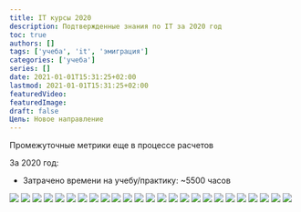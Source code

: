 ```yaml
---
title: IT курсы 2020
description: Подтвержденные знания по IT за 2020 год
toc: true
authors: []
tags: ['учеба', 'it', 'эмиграция']
categories: ['учеба']
series: []
date: 2021-01-01T15:31:25+02:00
lastmod: 2021-01-01T15:31:25+02:00
featuredVideo:
featuredImage:
draft: false
Цель: Новое направление
---
```


Промежуточные метрики еще в процессе расчетов

За 2020 год:

- Затрачено времени на учебу/практику: ~5500 часов

<!--more-->

![](05.jpg)
![](13.jpg)
![](14.jpg)
![](06.jpg)
![](02.jpg)
![](03.jpg)
![](04.jpg)
![](07.jpg)
![](08.jpg)
![](09.jpg)
![](10.jpg)
![](23.jpg)
![](11.jpg)
![](12.jpg)
![](17.jpg)
![](18.jpg)
![](19.jpg)
![](20.jpg)
![](21.jpg)
![](22.jpg)
![](24.jpg)
![](25.jpg)
![](15.jpg)
![](16.jpg)
![](01.jpg)